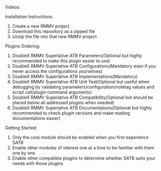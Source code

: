 Videos:


Installation Instructions:
1. Create a new RMMV project
2. Download this repository as a zipped file
3. Unzip the file into that new RMMV project

Plugins Ordering:
1. DoubleX RMMV Superlative ATB Parameters(Optional but highly recommended to make this plugin easier to use)
2. DoubleX RMMV Superlative ATB Configurations(Mandatory even if you never access the configurations yourselves)
3. DoubleX RMMV Superlative ATB Implementations(Mandatory)
4. DoubleX RMMV Superlative ATB Unit Test(Optional but useful when debugging by validating parameters/configuration/notetag values and script call/plugin command arguments)
5. DoubleX RMMV Superlative ATB Compatibility(Optional but should be placed below all addressed plugins when needed)
6. DoubleX RMMV Superlative ATB Documentations(Optional but highly recommended to check plugin versions and make reading documentations easier)

Getting Started:
1. Only the core module should be enabled when you first experience SATB
2. Enable other modules of interest one at a time to be familiar with them one by one
3. Enable other compatible plugins to determine whether SATB suits your needs with those plugins
